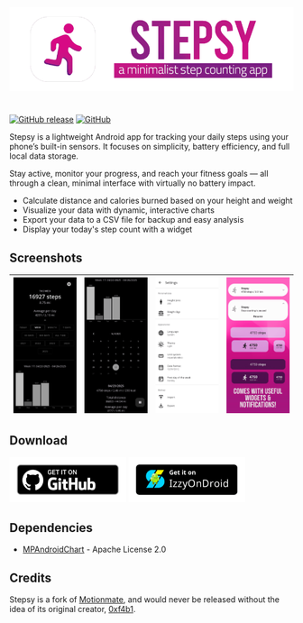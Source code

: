 <img src="images/github-banner.png" alt="stepsy banner"/>

#

[![GitHub release](https://img.shields.io/github/v/release/nvllz/stepsy.svg)](https://github.com/nvllz/stepsy/releases)
[![GitHub](https://img.shields.io/github/license/0xf4b1/motionmate.svg)](LICENSE)

Stepsy is a lightweight Android app for tracking your daily steps using your phone’s built-in sensors. It focuses on simplicity, battery efficiency, and full local data storage.

Stay active, monitor your progress, and reach your fitness goals — all through a clean, minimal interface with virtually no battery impact.

- Calculate distance and calories burned based on your height and weight
- Visualize your data with dynamic, interactive charts
- Export your data to a CSV file for backup and easy analysis
- Display your today's step count with a widget

## Screenshots

| ![Screenshot 1](images/stepsy-scr-1.png) | ![Screenshot 2](images/stepsy-scr-2.png) | ![Screenshot 3](images/stepsy-scr-3.png) | ![Screenshot 4](images/stepsy-scr-4.png) |
|:--:|:--:|:--:|:--:|

## Download

<a href="https://github.com/nvllz/stepsy/releases">
<img src="images/badge_github.png" height="80" alt="Get it on Github"/></a>
<a href="https://apt.izzysoft.de/packages/com.nvllz.stepsy">
<img src="images/badge_izzyondroid.png" height="80" alt="Get it on IzzyOnDroid"/></a>

## Dependencies

- [MPAndroidChart](https://github.com/PhilJay/MPAndroidChart) - Apache License 2.0

## Credits

Stepsy is a fork of [Motionmate](https://github.com/0xf4b1/motionmate), and would never be released without the idea of its original creator, [0xf4b1](https://github.com/0xf4b1).
